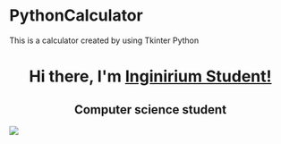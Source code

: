 #                                         PythonCalculator
This is a calculator created by using Tkinter Python


<h1 align="center">Hi there, I'm <a href="https://inginirium.ru/" target="_blank">Inginirium Student!</a></h1>
<h2 align="center">Computer science student</h2>
<img src="![Снимок экрана 2023-02-23 103124](https://user-images.githubusercontent.com/124801981/220844283-de9ebbd9-76da-437e-aeef-4cced0cacc4c.png)
">
